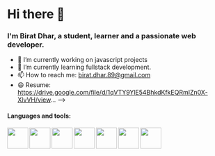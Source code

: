 # Hi there 👋
### I'm Birat Dhar, a student, learner and a passionate web developer.



- 🔭 I’m currently working on javascript projects
- 🌱 I’m currently learning fullstack development.
- 📫 How to reach me: <a>birat.dhar.89@gmail.com</a>
- 😄 Resume: <a>https://drive.google.com/file/d/1qVTY9YlE54BhkdKfkEQRmIZn0X-XlvVH/view</a>...
-->

#### Languages and tools:
<img src="https://www.kindpng.com/picc/m/355-3559027_c-programming-language-logo-clipart-png-download-c.png" align="left" height="48" width="48" ><img src="https://th.bing.com/th/id/OIP.xePC9eCXE-p7xCpCMUAaFgHaHa?pid=ImgDet&rs=1" align="left" height="48" width="48" ><img src="https://logos-download.com/wp-content/uploads/2017/07/HTML5_badge.png" align="left" height="48" width="48" ><img src="https://th.bing.com/th/id/OIP.oy-DqixnUFjkoFoP1NoF6wHaHa?pid=ImgDet&rs=1" align="left" height="48" width="48" ><img src="https://clipartart.com/images/javascript-icon-clipart-6.png" align="left" height="48" width="48" ><img src="https://sdtimes.com/wp-content/uploads/2018/01/bootstrap-stack.png" align="left" height="48" width="48" ><img src="https://sdtimes.com/wp-content/uploads/2018/01/bootstrap-stack.png" align="left" height="48" width="48" >

